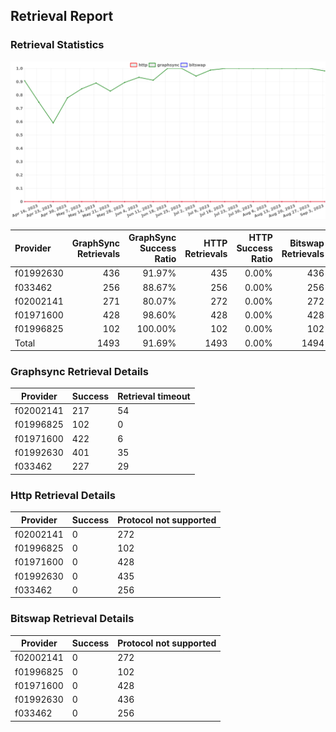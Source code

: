 ## Retrieval Report
### Retrieval Statistics
<img src="https://raw.githubusercontent.com/data-preservation-programs/filplus-checker-assets/main/filecoin-project/filecoin-plus-large-datasets/issues/1230/1694192252151.png"/>

| Provider  | GraphSync Retrievals | GraphSync Success Ratio | HTTP Retrievals | HTTP Success Ratio | Bitswap Retrievals | Bitswap Success Ratio |
| :-------- | -------------------: | ----------------------: | --------------: | -----------------: | -----------------: | --------------------: |
| f01992630 |                  436 |                  91.97% |             435 |              0.00% |                436 |                 0.00% |
| f033462   |                  256 |                  88.67% |             256 |              0.00% |                256 |                 0.00% |
| f02002141 |                  271 |                  80.07% |             272 |              0.00% |                272 |                 0.00% |
| f01971600 |                  428 |                  98.60% |             428 |              0.00% |                428 |                 0.00% |
| f01996825 |                  102 |                 100.00% |             102 |              0.00% |                102 |                 0.00% |
| Total     |                 1493 |                  91.69% |            1493 |              0.00% |               1494 |                 0.00% |

### Graphsync Retrieval Details
| Provider  | Success | Retrieval timeout |
| --------- | ------- | ----------------- |
| f02002141 | 217     | 54                |
| f01996825 | 102     | 0                 |
| f01971600 | 422     | 6                 |
| f01992630 | 401     | 35                |
| f033462   | 227     | 29                |

### Http Retrieval Details
| Provider  | Success | Protocol not supported |
| --------- | ------- | ---------------------- |
| f02002141 | 0       | 272                    |
| f01996825 | 0       | 102                    |
| f01971600 | 0       | 428                    |
| f01992630 | 0       | 435                    |
| f033462   | 0       | 256                    |

### Bitswap Retrieval Details
| Provider  | Success | Protocol not supported |
| --------- | ------- | ---------------------- |
| f02002141 | 0       | 272                    |
| f01996825 | 0       | 102                    |
| f01971600 | 0       | 428                    |
| f01992630 | 0       | 436                    |
| f033462   | 0       | 256                    |

